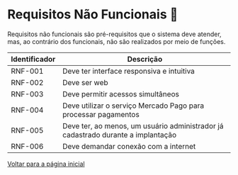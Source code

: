 # Requisitos Não Funcionais 📕

Requisitos não funcionais são pré-requisitos que o sistema deve atender, mas, ao contrário dos funcionais, não são realizados por meio de funções.

| Identificador | Descrição                                                                        |
| ------------- | -------------------------------------------------------------------------------- |
| RNF-001       | Deve ter interface responsiva e intuitiva                                        |
| RNF-002       | Deve ser web                                                                     |
| RNF-003       | Deve permitir acessos simultâneos                                                |
| RNF-004       | Deve utilizar o serviço Mercado Pago para processar pagamentos                   |
| RNF-005       | Deve ter, ao menos, um usuário administrador já cadastrado durante a implantação |
| RNF-006       | Deve demandar conexão com a internet                                             |

[Voltar para a página inicial](./readme.md)
